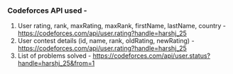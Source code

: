 ### Codeforces API used -

1. User rating, rank, maxRating, maxRank, firstName, lastName, country - https://codeforces.com/api/user.rating?handle=harshj_25
2. User contest details (id, name, rank, oldRating, newRating) - https://codeforces.com/api/user.rating?handle=harshj_25
3. List of problems solved - https://codeforces.com/api/user.status?handle=harshj_25&from=1
